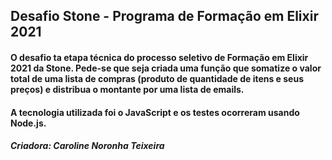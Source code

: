 ## Desafio Stone - Programa de Formação em Elixir 2021 

#### O desafio ta etapa técnica do processo seletivo de Formação em Elixir 2021 da Stone. Pede-se que seja criada uma função que somatize o valor total de uma lista de compras (produto de quantidade de itens e seus preços) e distribua o montante por uma lista de emails.

#### A tecnologia utilizada foi o JavaScript e os testes ocorreram usando Node.js.

##### Criadora: Caroline Noronha Teixeira
